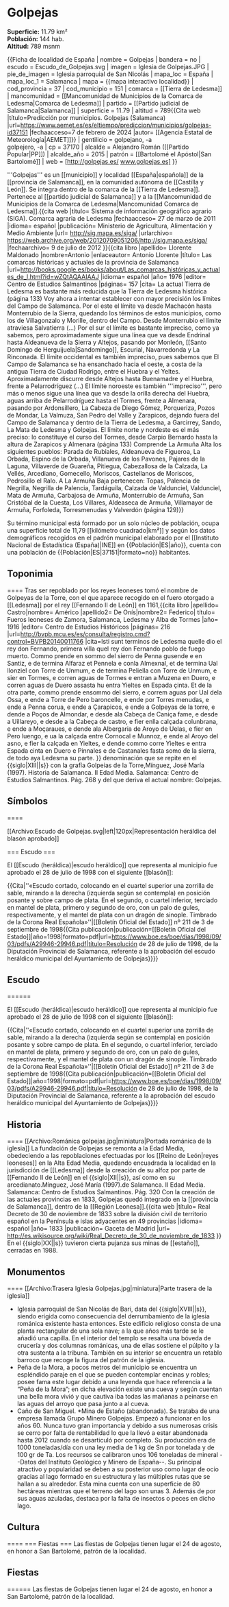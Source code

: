 # Golpejas

**Superficie:** 11.79 km²  
**Población:** 144 hab.  
**Altitud:** 789 msnm  

{{Ficha de localidad de España
| nombre = Golpejas
| bandera = no
| escudo = Escudo_de_Golpejas.svg
| imagen = Iglesia de Golpejas.JPG
| pie_de_imagen = Iglesia parroquial de San Nicolás
| mapa_loc = España
| mapa_loc_1 = Salamanca
| mapa = {{mapa interactivo localidad}}
| cod_provincia = 37
| cod_municipio = 151
| comarca = [[Tierra de Ledesma]]
| mancomunidad = [[Mancomunidad de Municipios de la Comarca de Ledesma|Comarca de Ledesma]]
| partido = [[Partido judicial de Salamanca|Salamanca]]
| superficie = 11.79
| altitud = 789<ref>{{Cita web |título=Predicción por municipios. Golpejas (Salamanca) |url=https://www.aemet.es/es/eltiempo/prediccion/municipios/golpejas-id37151 |fechaacceso=7 de febrero de 2024 |autor= [[Agencia Estatal de Meteorología|AEMET]]}}</ref>
| gentilicio = golpejano, -a<br/>golpejero, -a
| cp = 37170
| alcalde = Alejandro Román ([[Partido Popular|PP]])
| alcalde_año = 2015
| patrón = [[Bartolomé el Apóstol|San Bartolomé]]
| web = [http://golpejas.es/ www.golpejas.es]
}}

'''Golpejas''' es un [[municipio]] y localidad [[España|española]] de la [[provincia de Salamanca]], en la comunidad autónoma de [[Castilla y León]]. Se integra dentro de la comarca de la [[Tierra de Ledesma]]. Pertenece al [[partido judicial de Salamanca]] y a la [[Mancomunidad de Municipios de la Comarca de Ledesma|Mancomunidad Comarca de Ledesma]].<ref name=ref_duplicada_1>{{cita web |título= Sistema de información geográfico agrario (SIGA). Comarca agraria de Ledesma |fechaacceso= 27 de marzo de 2011 |idioma= español |publicación= Ministerio de Agricultura, Alimentación y Medio Ambiente |url= http://sig.mapa.es/siga/ |urlarchivo= https://web.archive.org/web/20120709051206/http://sig.mapa.es/siga/ |fechaarchivo= 9 de julio de 2012 }}</ref><ref name=ref_duplicada_2>{{cita libro |apellido= Llorente Maldonado |nombre=Antonio |enlaceautor= Antonio Llorente |título= Las comarcas históricas y actuales de la provincia de Salamanca |url=http://books.google.es/books/about/Las_comarcas_históricas_y_actuales_de_l.html?id=wZQtAQAAIAAJ |idioma= español |año= 1976 |editor= Centro de Estudios Salmantinos |páginas= 157 |cita= La actual Tierra de Ledesma es bastante más reducida que la Tierra de Ledesma histórica (página 133) Voy ahora a intentar establecer con mayor precisión los límites del Campo de Salamanca. Por el este el límite va desde Machacón hasta Monterrubio de la Sierra, quedando los términos de estos municipios, como los de Villagonzalo y Morille, dentro del Campo. Desde Monterrubio el límite atraviesa Salvatierra (…) Por el sur el límite es bastante impreciso, como ya sabemos, pero aproximadamente sigue una línea que va desde Endrinal hasta Aldeanueva de la Sierra y Altejos, pasando por Monleón, [[Santo Domingo de Herguijuela|Sandomingo]], Escurial, Navarredonda y La Rinconada. El límite occidental es también impreciso, pues sabemos que El Campo de Salamanca se ha ensanchado hacia el oeste, a costa de la antigua Tierra de Ciudad Rodrigo, entre el Huebra y el Yeltes. Aproximadamente discurre desde Altejos hasta Buenamadre y el Huebra, frente a Pelarrodríguez (...) El límite noroeste es también '''impreciso''', pero más o menos sigue una línea que va desde la orilla derecha del Huebra, aguas arriba de Pelarrodríguez hasta el Tormes, frente a Almenara, pasando por Ardonsillero, La Cabeza de Diego Gómez, Porqueriza, Pozos de Mondar, La Valmuza, San Pedro del Valle y Zarapicos, dejando fuera del Campo de Salamanca y dentro de la Tierra de Ledesma, a Garcirrey, Sando, La Mata de Ledesma y Golpejas. El límite norte y nordeste es el más preciso: lo constituye el curso del Tormes, desde Carpio Bernardo hasta la altura de Zarapicos y Almenara (página 133) Comprende La Armuña Alta los siguientes pueblos: Parada de Rubiales, Aldeanueva de Figueroa, La Orbada, Espino de la Orbada, Villanueva de los Pavones, Pajares de la Laguna, Villaverde de Guareña, Pitiegua, Cabezallosa de la Calzada, La Vellés, Arcediano, Gomecello, Moriscos, Castellanos de Moriscos, Pedrosillo el Ralo. A La Armuña Baja pertenecen: Topas, Palencia de Negrilla, Negrilla de Palencia, Tardáguila, Calzada de Valdunciel, Valdunciel, Mata de Armuña, Carbajosa de Armuña, Monterrubio de Armuña, San Cristóbal de la Cuesta, Los Villares, Aldeaseca de Armuña, Villamayor de Armuña, Forfoleda, Torresmenudas y Valverdón (página 129)}}</ref>

Su término municipal está formado por un solo núcleo de población, ocupa una superficie total de 11,79&nbsp;[[kilómetro cuadrado|km²]] y según los datos demográficos recogidos en el padrón municipal elaborado por el [[Instituto Nacional de Estadística (España)|INE]] en {{Población|ES|año}}, cuenta con una población de {{Población|ES|37151|formato=no}} habitantes.

## Toponimia

====
Tras ser repoblado por los reyes leoneses tomó el nombre de Golpeyas de la Torre, con el que aparece recogido en el fuero otorgado a [[Ledesma]] por el rey [[Fernando II de León]] en 1161,<ref>{{cita libro |apellido= Castro|nombre= Américo |apellido2= De Onís|nombre2= Federico| título= Fueros leoneses de Zamora, Salamanca, Ledesma y Alba de Tormes |año= 1916 |editor= Centro de Estudios Históricos |páginas= 216 |url=http://bvpb.mcu.es/es/consulta/registro.cmd?control=BVPB20140011766 |cita=Isti sunt terminos de Ledesma quelle dio el rey don Fernando, primera villa quel rey don Fernando poblo de fuego muerto. Commo prende en sommo del sierro de Penna gusende e en Santiz, e de termina Alfaraz et Pennela e conla Almexnal, et de termina Ual llonziel con Torre de Unmum, e de termina Peliella con Torre de Unmum, e sier en Tormes, e corren aguas de Tormes e entran a Muzena en Duero, e corren aguas de Duero assasta hu entra Yieltes en Espada çinta. Et de la otra parte, commo prende ensommo del sierro, e correm aguas por Ual dela Ossa, e ende a Torre de Pero baroncelle, e ende por Torres menudas, e ende a Penna corua, e ende a Çarapicos, e ende a Golpeyas de la torre, e dende a Poços de Almondar, e desde ala Cabeça de Caniça fame, e desde a Uillareyo, e desde a la Cabeça de castro, e fier enlla calçada colunbrana, e ende a Moçaraues, e dende ala Albergaria de Aroyo de Uelas, e fier en Pero luengo, e ua la calçada entre Cornocal e Munnoz, e ende al Aroyo del asno, e fier la calçada en Yieltes, e dende commo corre Yieltes e entra Espada cinta en Duero e Pinnales e de Castanales fasta somo de la sierra, de todo aya Ledesma su parte. }}</ref> denominación que se repite en el {{siglo|XIII||s}} con la grafía Golpeias de la Torre,<ref>Mínguez, José María (1997). Historia de Salamanca. II Edad Media. Salamanca: Centro de Estudios Salmantinos. Pág. 268</ref> y del que deriva el actual nombre: Golpejas.

## Símbolos

====

[[Archivo:Escudo de Golpejas.svg|left|120px|Representación heráldica del blasón aprobado]]

=== Escudo ===

El [[Escudo (heráldica)|escudo heráldico]] que representa al municipio fue aprobado el 28 de julio de 1998 con el siguiente [[blasón]]:

{{Cita|''«Escudo cortado, colocando en el cuartel superior una zorrilla de sable, mirando a la derecha (izquierda según se contempla) en posición posante
y sobre campo de plata. En el segundo, o cuartel inferior, terciado en mantel de plata, primero y segundo de oro, con un palo de gules, respectivamente, y el mantel de plata con un dragón de sinople. Timbrado de la Corona Real Española»''|[[Boletín Oficial del Estado]] nº 211 de 3 de septiembre de 1998<ref>{{Cita publicación|publicación=[[Boletín Oficial del Estado]]|año=1998|formato=pdf|url=https://www.boe.es/boe/dias/1998/09/03/pdfs/A29946-29946.pdf|título=Resolución de 28 de julio de 1998, de la Diputación Provincial de Salamanca, referente a la aprobación del escudo
heráldico municipal del Ayuntamiento de Golpejas}}</ref>}}

## Escudo

======

El [[Escudo (heráldica)|escudo heráldico]] que representa al municipio fue aprobado el 28 de julio de 1998 con el siguiente [[blasón]]:

{{Cita|''«Escudo cortado, colocando en el cuartel superior una zorrilla de sable, mirando a la derecha (izquierda según se contempla) en posición posante
y sobre campo de plata. En el segundo, o cuartel inferior, terciado en mantel de plata, primero y segundo de oro, con un palo de gules, respectivamente, y el mantel de plata con un dragón de sinople. Timbrado de la Corona Real Española»''|[[Boletín Oficial del Estado]] nº 211 de 3 de septiembre de 1998<ref>{{Cita publicación|publicación=[[Boletín Oficial del Estado]]|año=1998|formato=pdf|url=https://www.boe.es/boe/dias/1998/09/03/pdfs/A29946-29946.pdf|título=Resolución de 28 de julio de 1998, de la Diputación Provincial de Salamanca, referente a la aprobación del escudo
heráldico municipal del Ayuntamiento de Golpejas}}</ref>}}

## Historia

====
[[Archivo:Románica golpejas.jpg|miniatura|Portada románica de la iglesia]]
La fundación de Golpejas se remonta a la Edad Media, obedeciendo a las repoblaciones efectuadas por los [[Reino de León|reyes leoneses]] en la Alta Edad Media, quedando encuadrada la localidad en la jurisdicción de [[Ledesma]] desde la creación de su alfoz por parte de [[Fernando II de León]] en el {{siglo|XII||s}}, así como en su arcedianato.<ref>Mínguez, José María (1997).de Salamanca. II Edad Media. Salamanca: Centro de Estudios Salmantinos. Pág. 320</ref> Con la creación de las actuales provincias en 1833, Golpejas quedó integrado en la [[provincia de Salamanca]], dentro de la [[Región Leonesa]].<ref>{{cita web |título= Real Decreto de 30 de noviembre de 1833 sobre la división civil de territorio español en la Península e islas adyacentes en 49 provincias |idioma= español |año= 1833 |publicación= Gaceta de Madrid |url= http://es.wikisource.org/wiki/Real_Decreto_de_30_de_noviembre_de_1833 }}</ref> En el {{siglo|XX||s}} tuvieron cierta pujanza sus minas de [[estaño]], cerradas en 1988.

## Monumentos

====
[[Archivo:Trasera Iglesia Golpejas.jpg|miniatura|Parte trasera de la iglesia]]
* Iglesia parroquial de San Nicolás de Bari, data del {{siglo|XVIII||s}}, siendo erigida como consecuencia del derrumbamiento de la iglesia románica existente hasta entonces. Este edificio religioso consta de una planta rectangular de una sola nave; a la que años más tarde se le añadió una capilla. En el interior del templo se resalta una bóveda de crucería y dos columnas románicas, una de ellas sostiene el púlpito y la otra sustenta a la tribuna. También en su interior se encuentra un retablo barroco que recoge la figura del patrón de la iglesia.
* Peña de la Mora, a pocos metros del municipio se encuentra un espléndido paraje en el que se pueden contemplar encinas y robles; posee fama este lugar debido a una leyenda que hace referencia a la “Peña de la Mora”; en dicha elevación existe una cueva y según cuentan una bella mora vivió y que cautiva iba todas las mañanas a peinarse en las aguas del arroyo que pasa junto a al cueva.
* Caño de San Miguel.
*Mina de Estaño (abandonada). Se trataba de una empresa llamada Grupo Minero Golpejas. Empezó a funcionar en los años 60. Nunca tuvo gran importancia y debido a sus numerosas crisis se cerro por falta de rentabilidad lo que la llevó a estar abandonada hasta 2012 cuando se desarticuló por completo. Su producción era de 1000 toneladas/día con una ley media de 1 kg de Sn por tonelada y de 100 gr de Ta. Los recursos se calibraron unos 106 toneladas de mineral --Datos del Instituto Geológico y Minero de España--. Su principal atractivo y popularidad se deben a su posterior uso como lugar de ocio gracias al lago formado en su estructura y las múltiples rutas que se hallan a su alrededor. Esta mina cuenta con una superficie de 80 hectáreas mientras que el terreno del lago son unas 3. Además de por sus aguas azuladas, destaca por la falta de insectos o peces en dicho lago.

## Cultura

====
=== Fiestas ===
Las fiestas de Golpejas tienen lugar el 24 de agosto, en honor a San Bartolomé, patrón de la localidad.

## Fiestas

======
Las fiestas de Golpejas tienen lugar el 24 de agosto, en honor a San Bartolomé, patrón de la localidad.